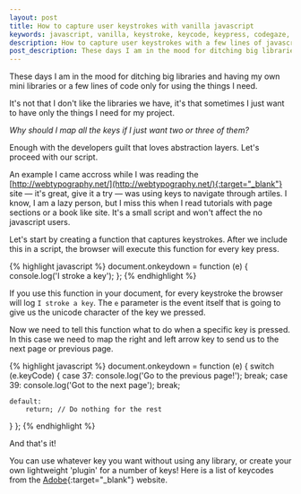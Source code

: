 ```yaml
---
layout: post
title: How to capture user keystrokes with vanilla javascript
keywords: javascript, vanilla, keystroke, keycode, keypress, codegaze, no jquery
description: How to capture user keystrokes with a few lines of javascript code
post_description: These days I am in the mood for ditching big libraries.
---
```


These days I am in the mood for ditching big libraries and having my own mini libraries or a few lines of code only for using the things I need.

It's not that I don't like the libraries we have, it's that sometimes I just want to have only the things I need for my project. 

*Why should I map all the keys if I just want two or three of them?*

Enough with the developers guilt that loves abstraction layers. Let's proceed with our script.

An example I came accross while I was reading the [http://webtypography.net/](http://webtypography.net/){:target="_blank"} site — it's great, give it a try — was using keys to navigate through artiles. I know, I am a lazy person, but I miss this when I read tutorials with page sections or a book like site. It's a small script and won't affect the no javascript users.

Let's start by creating a function that captures keystrokes. After we include this in a script, the browser will execute this function for every key press.

{% highlight javascript %}
document.onkeydown = function (e) {
  console.log('I stroke a key');
};
{% endhighlight %}

If you use this function in your document, for every keystroke the browser will log `I stroke a key`.
The ```e``` parameter is the event itself that is going to give us the unicode character of the key we pressed.

Now we need to tell this function what to do when a specific key is pressed. In this case we need to map the right and left arrow key to send us to the next page or previous page.

{% highlight javascript %}
document.onkeydown = function (e) {
  switch (e.keyCode) {
    case 37:
        console.log('Go to the previous page!');
        break;
    case 39:
        console.log('Got to the next page');
        break;

    default:
        return; // Do nothing for the rest
  }
};
{% endhighlight %}

And that's it! 

You can use whatever key you want without using any library, or create your own lightweight 'plugin' for a number of keys!
Here is a list of keycodes from the [Adobe](http://help.adobe.com/en_US/AS2LCR/Flash_10.0/help.html?content=00000520.html){:target="_blank"} website.



